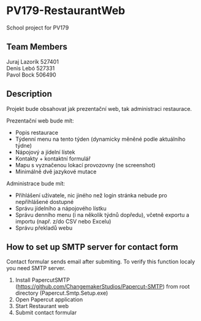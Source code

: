 # PV179-RestaurantWeb
School project for PV179

## Team Members
Juraj Lazorík	527401\
Denis Lebó	527331\
Pavol Bock	506490

## Description
Projekt bude obsahovat jak prezentační web, tak administraci restaurace.

Prezentační web bude mít:
- Popis restaurace
- Týdenní menu na tento týden (dynamicky měněné podle aktuálního týdne)
- Nápojový a jídelní lístek
- Kontakty + kontaktní formulář
- Mapu s vyznačenou lokací provozovny (ne screenshot)
- Minimálně dvě jazykové mutace

Administrace bude mít:
- Přihlášení uživatele, nic jiného než login stránka nebude pro nepřihlášené dostupné
- Správu jídelního a nápojového lístku
- Správu denního menu (i na několik týdnů dopředu), včetně exportu a importu (např. z/do CSV nebo Excelu)
- Správu překladů webu

## How to set up SMTP server for contact form
Contact formular sends email after submiting.
To verify this function localy you need SMTP server.
1. Install PapercutSMTP (https://github.com/ChangemakerStudios/Papercut-SMTP) from root directory (Papercut.Smtp.Setup.exe)
2. Open Papercut application
3. Start Restaurant web
4. Submit contact formular
